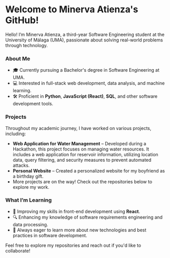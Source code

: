 # Welcome to Minerva Atienza's GitHub!

Hello! I’m Minerva Atienza, a third-year Software Engineering student at the University of Málaga (UMA), passionate about solving real-world problems through technology.

### About Me
- 🎓 Currently pursuing a Bachelor's degree in Software Engineering at UMA.
- 💻 Interested in full-stack web development, data analysis, and machine learning.
- 🛠️ Proficient in **Python**, **JavaScript (React)**, **SQL**, and other software development tools.

### Projects
Throughout my academic journey, I have worked on various projects, including:
- **Web Application for Water Management** – Developed during a Hackathon, this project focuses on managing water resources. It includes a web application for reservoir information, utilizing location data, query filtering, and security measures to prevent automated attacks.
- **Personal Website** – Created a personalized website for my boyfriend as a birthday gift.
- More projects are on the way! Check out the repositories below to explore my work.

### What I’m Learning
- 🌟 Improving my skills in front-end development using **React**.
- 🔍 Enhancing my knowledge of software requirements engineering and data processing.
- 🚀 Always eager to learn more about new technologies and best practices in software development.

Feel free to explore my repositories and reach out if you'd like to collaborate!


